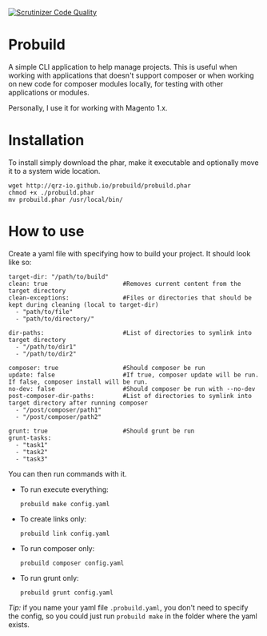 [![Scrutinizer Code Quality](https://scrutinizer-ci.com/g/qrz-io/probuild/badges/quality-score.png?b=master)](https://scrutinizer-ci.com/g/qrz-io/probuild/?branch=master)

# Probuild

A simple CLI application to help manage projects. This is useful when working with applications that doesn't support composer or when working on new code for composer modules locally, for testing with other applications or modules.

Personally, I use it for working with Magento 1.x.

# Installation
To install simply download the phar, make it executable and optionally move it to a system wide location.
```
wget http://qrz-io.github.io/probuild/probuild.phar
chmod +x ./probuild.phar
mv probuild.phar /usr/local/bin/
```

# How to use
Create a yaml file with specifying how to build your project. It should look like so:

```
target-dir: "/path/to/build"
clean: true                     #Removes current content from the target directory
clean-exceptions:               #Files or directories that should be kept during cleaning (local to target-dir)
  - "path/to/file"
  - "path/to/directory/"

dir-paths:                      #List of directories to symlink into target directory
  - "/path/to/dir1"
  - "/path/to/dir2"

composer: true                  #Should composer be run
update: false                   #If true, composer update will be run. If false, composer install will be run.
no-dev: false                   #Should composer be run with --no-dev
post-composer-dir-paths:        #List of directories to symlink into target directory after running composer
  - "/post/composer/path1"
  - "/post/composer/path2"

grunt: true                     #Should grunt be run
grunt-tasks:
  - "task1"
  - "task2"
  - "task3"
```

You can then run commands with it.

- To run execute everything:

    ```probuild make config.yaml```

- To create links only:

    ```probuild link config.yaml```

- To run composer only:

    ```probuild composer config.yaml```

- To run grunt only:

    ```probuild grunt config.yaml```

*Tip:* if you name your yaml file `.probuild.yaml`, you don't need to specify the config, so you could just run `probuild make` in the folder where the yaml exists.
